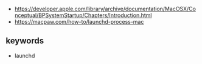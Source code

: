 
- https://developer.apple.com/library/archive/documentation/MacOSX/Conceptual/BPSystemStartup/Chapters/Introduction.html
- https://macpaw.com/how-to/launchd-process-mac

## keywords

- launchd